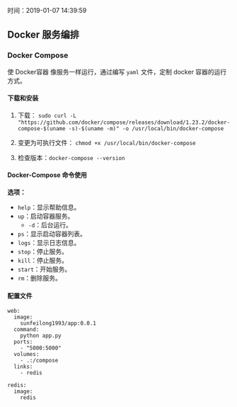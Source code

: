 时间：2019-01-07 14:39:59 

## Docker 服务编排 

### Docker Compose

使 Docker容器 像服务一样运行，通过编写 `yaml` 文件，定制 docker 容器的运行方式。 

#### 下载和安装 

1. 下载： `sudo curl -L "https://github.com/docker/compose/releases/download/1.23.2/docker-compose-$(uname -s)-$(uname -m)" -o /usr/local/bin/docker-compose`

2. 变更为可执行文件： `chmod +x /usr/local/bin/docker-compose`

3. 检查版本：`docker-compose --version`

#### Docker-Compose 命令使用 

**选项：**

* `help`：显示帮助信息。
* `up`：启动容器服务。
	* `-d`：后台运行。
* `ps`：显示启动容器列表。
* `logs`：显示日志信息。
* `stop`：停止服务。
* `kill`：停止服务。
* `start`：开始服务。
* `rm`：删除服务。

#### 配置文件 

```shell
web:
  image:
    sunfeilong1993/app:0.0.1
  command:
    python app.py
  ports:
    - "5000:5000"
  volumes:
    - .:/compose
  links:
    - redis

redis:
  image:
    redis
```















